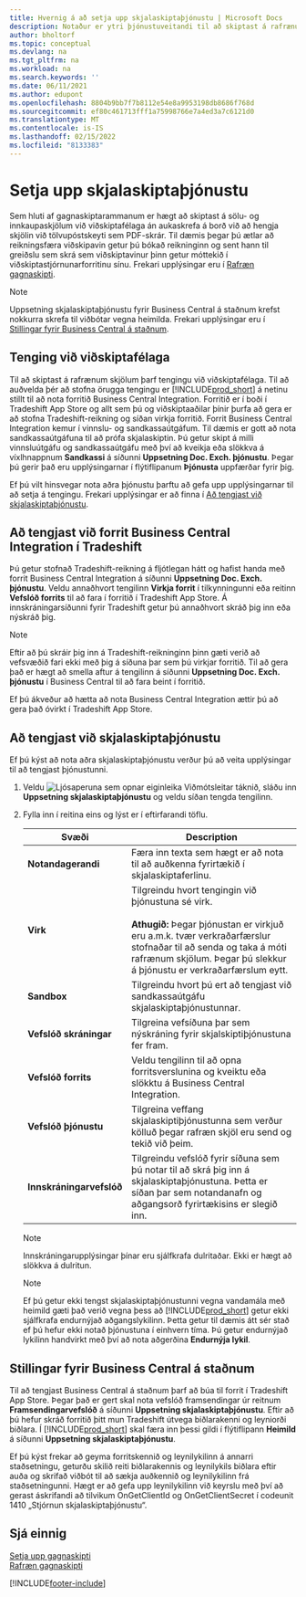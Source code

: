 ```yaml
---
title: Hvernig á að setja upp skjalaskiptaþjónustu | Microsoft Docs
description: Notaður er ytri þjónustuveitandi til að skiptast á rafrænum skjölum við viðskiptafélögum.
author: bholtorf
ms.topic: conceptual
ms.devlang: na
ms.tgt_pltfrm: na
ms.workload: na
ms.search.keywords: ''
ms.date: 06/11/2021
ms.author: edupont
ms.openlocfilehash: 8804b9bb7f7b8112e54e8a9953198db8686f768d
ms.sourcegitcommit: ef80c461713fff1a75998766e7a4ed3a7c6121d0
ms.translationtype: MT
ms.contentlocale: is-IS
ms.lasthandoff: 02/15/2022
ms.locfileid: "8133383"
---
```

# <a name="set-up-a-document-exchange-service"></a>Setja upp skjalaskiptaþjónustu
Sem hluti af gagnaskiptarammanum er hægt að skiptast á sölu- og innkaupaskjölum við viðskiptafélaga án aukaskrefa á borð við að hengja skjölin við tölvupóstskeyti sem PDF-skrár. Til dæmis þegar þú ætlar að reikningsfæra viðskipavin getur þú bókað reikninginn og sent hann til greiðslu sem skrá sem viðskiptavinur þinn getur móttekið í viðskiptastjórnunarforritinu sínu. Frekari upplýsingar eru í [Rafræn gagnaskipti](across-data-exchange.md).

> [!NOTE]
> Uppsetning skjalaskiptaþjónustu fyrir Business Central á staðnum krefst nokkurra skrefa til viðbótar vegna heimilda. Frekari upplýsingar eru í [Stillingar fyrir Business Central á staðnum](#settings-for-business-central-on-premises).

## <a name="connecting-with-trading-partners"></a>Tenging við viðskiptafélaga
Til að skiptast á rafrænum skjölum þarf tengingu við viðskiptafélaga. Til að auðvelda þér að stofna örugga tengingu er [!INCLUDE[prod_short](includes/prod_short.md)] á netinu stillt til að nota forritið Business Central Integration. Forritið er í boði í Tradeshift App Store og allt sem þú og viðskiptaaðilar þínir þurfa að gera er að stofna Tradeshift-reikning og síðan virkja forritið. Forrit Business Central Integration kemur í vinnslu- og sandkassaútgáfum. Til dæmis er gott að nota sandkassaútgáfuna til að prófa skjalaskiptin. Þú getur skipt á milli vinnsluútgáfu og sandkassaútgáfu með því að kveikja eða slökkva á víxlhnappnum **Sandkassi** á síðunni **Uppsetning Doc. Exch. þjónustu**. Þegar þú gerir það eru upplýsingarnar í flýtiflipanum **Þjónusta** uppfærðar fyrir þig.

Ef þú vilt hinsvegar nota aðra þjónustu þarftu að gefa upp upplýsingarnar til að setja á tengingu. Frekari upplýsingar er að finna í [Að tengjast við skjalaskiptaþjónustu](across-how-to-set-up-a-document-exchange-service.md#to-connect-to-a-document-exchange-service).

## <a name="to-connect-to-the-business-central-integration-app-on-tradeshift"></a>Að tengjast við forrit Business Central Integration í Tradeshift
Þú getur stofnað Tradeshift-reikning á fljótlegan hátt og hafist handa með forrit Business Central Integration á síðunni **Uppsetning Doc. Exch. þjónustu**. Veldu annaðhvort tengilinn **Virkja forrit** í tilkynningunni eða reitinn **Vefslóð forrits** til að fara í forritið í Tradeshift App Store. Á innskráningarsíðunni fyrir Tradeshift getur þú annaðhvort skráð þig inn eða nýskráð þig.

> [!NOTE]
> Eftir að þú skráir þig inn á Tradeshift-reikninginn þinn gæti verið að vefsvæðið fari ekki með þig á síðuna þar sem þú virkjar forritið. Til að gera það er hægt að smella aftur á tengilinn á síðunni **Uppsetning Doc. Exch. þjónustu** í Business Central til að fara beint í forritið.

Ef þú ákveður að hætta að nota Business Central Integration ættir þú að gera það óvirkt í Tradeshift App Store. 

## <a name="to-connect-to-a-document-exchange-service"></a>Að tengjast við skjalaskiptaþjónustu  
Ef þú kýst að nota aðra skjalaskiptaþjónustu verður þú að veita upplýsingar til að tengjast þjónustunni.

1. Veldu ![Ljósaperuna sem opnar eiginleika Viðmótsleitar](media/ui-search/search_small.png "Segðu mér hvað þú vilt gera") táknið, sláðu inn **Uppsetning skjalaskiptaþjónustu** og veldu síðan tengda tengilinn.  
2. Fylla inn í reitina eins og lýst er í eftirfarandi töflu.  

    |Svæði|Description|  
    |---------------------------------|---------------------------------------|  
    |**Notandagerandi**|Færa inn texta sem hægt er að nota til að auðkenna fyrirtækið í skjalaskiptaferlinu.|  
    |**Virk**|Tilgreindu hvort tengingin við þjónustuna sé virk.<br><br> **Athugið:** Þegar þjónustan er virkjuð eru a.m.k. tvær verkraðarfærslur stofnaðar til að senda og taka á móti rafrænum skjölum. Þegar þú slekkur á þjónustu er verkraðarfærslum eytt.|  
    |**Sandbox**|Tilgreindu hvort þú ert að tengjast við sandkassaútgáfu skjalaskiptaþjónustunnar.|
    |**Vefslóð skráningar**|Tilgreina vefsíðuna þar sem nýskráning fyrir skjalskiptiþjónustuna fer fram.|  
    |**Vefslóð forrits**|Veldu tengilinn til að opna forritsverslunina og kveiktu eða slökktu á Business Central Integration.|
    |**Vefslóð þjónustu**|Tilgreina veffang skjalaskiptiþjónustunna sem verður kölluð þegar rafræn skjöl eru send og tekið við þeim.|  
    |**Innskráningarvefslóð**|Tilgreindu vefslóð fyrir síðuna sem þú notar til að skrá þig inn á skjalaskiptaþjónustuna. Þetta er síðan þar sem notandanafn og aðgangsorð fyrirtækisins er slegið inn.|  
    
    > [!NOTE]  
    > Innskráningarupplýsingar þínar eru sjálfkrafa dulritaðar. Ekki er hægt að slökkva á dulritun.

    > [!NOTE]
    > Ef þú getur ekki tengst skjalaskiptaþjónustunni vegna vandamála með heimild gæti það verið vegna þess að [!INCLUDE[prod_short](includes/prod_short.md)] getur ekki sjálfkrafa endurnýjað aðgangslykilinn. Þetta getur til dæmis átt sér stað ef þú hefur ekki notað þjónustuna í einhvern tíma. Þú getur endurnýjað lykilinn handvirkt með því að nota aðgerðina **Endurnýja lykil**.

## <a name="settings-for-business-central-on-premises"></a>Stillingar fyrir Business Central á staðnum
Til að tengjast Business Central á staðnum þarf að búa til forrit í Tradeshift App Store. Þegar það er gert skal nota vefslóð framsendingar úr reitnum **Framsendingarvefslóð** á síðunni **Uppsetning skjalaskiptaþjónustu**. Eftir að þú hefur skráð forritið þitt mun Tradeshift útvega biðlarakenni og leyniorði biðlara. Í [!INCLUDE[prod_short](includes/prod_short.md)] skal færa inn þessi gildi í flýtiflipann **Heimild** á síðunni **Uppsetning skjalaskiptaþjónustu**.

Ef þú kýst frekar að geyma forritskennið og leynilykilinn á annarri staðsetningu, geturðu skilið reiti biðlarakennis og leynilykils biðlara eftir auða og skrifað viðbót til að sækja auðkennið og leynilykilinn frá staðsetningunni. Hægt er að gefa upp leynilykilinn við keyrslu með því að gerast áskrifandi að tilvikum OnGetClientId og OnGetClientSecret í codeunit 1410 „Stjórnun skjalaskiptaþjónustu“.

## <a name="see-also"></a>Sjá einnig  
[Setja upp gagnaskipti](across-set-up-data-exchange.md)  
[Rafræn gagnaskipti](across-data-exchange.md)


[!INCLUDE[footer-include](includes/footer-banner.md)]
